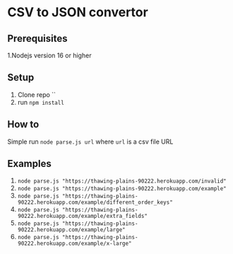 # CSV to JSON convertor

## Prerequisites
1.Nodejs version 16 or higher

## Setup
1. Clone repo ``
2. run `npm install`

## How to

Simple run `node parse.js url` where `url` is a csv file URL

## Examples
1. `node parse.js "https://thawing-plains-90222.herokuapp.com/invalid"`
2. `node parse.js "https://thawing-plains-90222.herokuapp.com/example"`
3. `node parse.js "https://thawing-plains-90222.herokuapp.com/example/different_order_keys"`
4. `node parse.js "https://thawing-plains-90222.herokuapp.com/example/extra_fields"`
5. `node parse.js "https://thawing-plains-90222.herokuapp.com/example/large"`
6. `node parse.js "https://thawing-plains-90222.herokuapp.com/example/x-large"`
